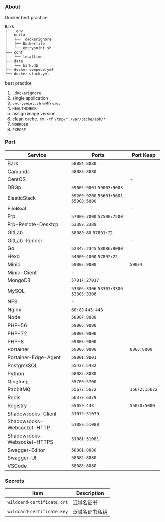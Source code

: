 ### About

Docker best practice

```
Bark
├── .env
├── build
│   ├── .dockerignore
│   ├── Dockerfile
│   └── entrypoint.sh
├── conf
│   └── localtime
├── data
│   └── bark.db
├── docker-compose.yml
└── docker-stack.yml
```



best practice
1. `.dockerignore`
2. single application
3. `entrypoint.sh` with `exec`
4. `HEALTHCHECK`
5. assign image version
6. clean cache. `rm -rf /tmp/* /var/cache/apk/*`
7. `WORKDIR`
8. `EXPOSE`

### Port

| Service                     | Ports                                    | Port Keep     |
|-----------------------------|------------------------------------------| ------------- |
| Bark                        | `58084:8080`                             |               |
| Camunda                     | `58088:8080`                             |               |
| CentOS                      |                                          | -             |
| DBGp                        | `59002:9001`  `59003:9003`               |               |
| ElasticStack                | `59200:9200`  `55601:5601`  `55000:5000` |               |
| FileBeat                    |                                          | -             |
| Frp                         | `57000:7000`  `57500:7500`               |               |
| Frp-Remote-Desktop          | `53389:3389`                             |               |
| GitLab                      | `58080:80`  `57891:22`                   |               |
| GitLab-Runner               |                                          | -             |
| Go                          | `52345:2345`  `58086:8080`               |               |
| Hexo                        | `54000:4000` `57892:22`                  |               |
| Minio                       | `59005:9000`                             | `59004`       |
| Minio-Client                | -                                        |               |
| MongoDB                     | `57017:27017`                            |               |
| MySQL                       | `53306:3306`  `53307:3306` `53308:3306`  |               |
| NFS                         | -                                        |               |
| Nginx                       | `80:80`  `443:443`                       |               |
| Node                        | `58087:8080`                             |               |
| PHP-56                      | `59006:9000`                             |               |
| PHP-72                      | `59007:9000`                             |               |
| PHP-8                       | `59008:9000`                             |               |
| Portainer                   | `59000:9000`                             | `8000:8000`   |
| Portainer-Edge-Agent        | `59001:9001`                             |               |
| PostgresSQL                 | `55432:5432`                             |               |
| Python                      | `58085:8080`                             |               |
| Qinglong                    | `55700:5700`                             |               |
| RabbitMQ                    | `55672:5672`                             | `15672:15672` |
| Redis                       | `56379:6379`                             |               |
| Registry                    | `55050:443`                              | `55050:5000`  |
| Shadowsocks-Client          | `51079:51079`                            |               |
| Shadowsocks-Websocket-HTTP  | `51080:51080`                            |               |
| Shadowsocks-Websocket-HTTPS | `51081:51081`                            |               |
| Swagger-Editor              | `58081:8080`                             |               |
| Swagger-UI                  | `58082:8080`                             |               |
| VSCode                      | `58083:8080`                             |               |



### Secrets

| Item                       | Description    |
| -------------------------- | -------------- |
| `wildcard-certificate.crt` | 泛域名证书     |
| `wildcard-certificate.key` | 泛域名证书私钥 |

